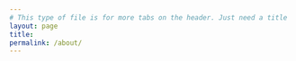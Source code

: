 ```yaml
---
# This type of file is for more tabs on the header. Just need a title
layout: page
title: 
permalink: /about/
---
```



